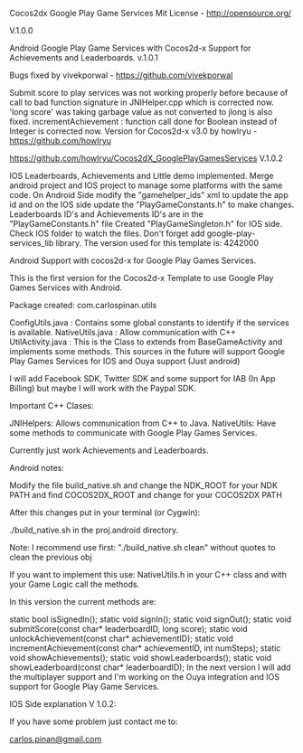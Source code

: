 Cocos2dx Google Play Game Services
Mit License - http://opensource.org/

V.1.0.0

Android Google Play Game Services with Cocos2d-x Support for Achievements and Leaderboards.
v.1.0.1

Bugs fixed by vivekporwal - https://github.com/vivekporwal

Submit score to play services was not working properly before because of call to bad function signature in JNIHelper.cpp which is corrected now.
'long score' was taking garbage value as not converted to jlong is also fixed.
incrementAchievement : function call done for Boolean instead of Integer is corrected now.
Version for Cocos2d-x v3.0 by howlryu - https://github.com/howlryu

https://github.com/howlryu/Cocos2dX_GooglePlayGamesServices
V.1.0.2

IOS Leaderboards, Achievements and Little demo implemented.
Merge android project and IOS project to manage some platforms with the same code.
On Android Side modify the "gamehelper_ids" xml to update the app id and on the IOS side update the "PlayGameConstants.h" to make changes.
Leaderboards ID's and Achievements ID's are in the "PlayGameConstants.h" file
Created "PlayGameSingleton.h" for IOS side.
Check IOS folder to watch the files.
Don't forget add google-play-services_lib library. The version used for this template is: 4242000

Android Support with cocos2d-x for Google Play Games Services.

This is the first version for the Cocos2d-x Template to use Google Play Games Services with Android.

Package created: com.carlospinan.utils

ConfigUtils.java : Contains some global constants to identify if the services is available.
NativeUtils.java : Allow communication with C++
UtilActivity.java : This is the Class to extends from BaseGameActivity and implements some methods.
This sources in the future will support Google Play Games Services for IOS and Ouya support (Just android)

I will add Facebook SDK, Twitter SDK and some support for IAB (In App Billing) but maybe I will work with the Paypal SDK.

Important C++ Clases:

JNIHelpers: Allows communication from C++ to Java. NativeUtils: Have some methods to communicate with Google Play Games Services.

Currently just work Achievements and Leaderboards.

Android notes:

Modify the file build_native.sh and change the NDK_ROOT for your NDK PATH and find COCOS2DX_ROOT and change for your COCOS2DX PATH

After this changes put in your terminal (or Cygwin):

./build_native.sh in the proj.android directory.

Note: I recommend use first: "./build_native.sh clean" without quotes to clean the previous obj

If you want to implement this use: NativeUtils.h in your C++ class and with your Game Logic call the methods.

In this version the current methods are:

static bool isSignedIn();
static void signIn();
static void signOut();
static void submitScore(const char* leaderboardID, long score);
static void unlockAchievement(const char* achievementID);
static void incrementAchievement(const char* achievementID, int numSteps);
static void showAchievements();
static void showLeaderboards();
static void showLeaderboard(const char* leaderboardID);
In the next version I will add the multiplayer support and I'm working on the Ouya integration and IOS support for Google Play Game Services.

IOS Side explanation V 1.0.2:

If you have some problem just contact me to:

carlos.pinan@gmail.com
